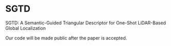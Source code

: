 # SGTD
SGTD: A Semantic-Guided Triangular Descriptor for One-Shot LiDAR-Based Global Localization

Our code will be made public after the paper is accepted.
